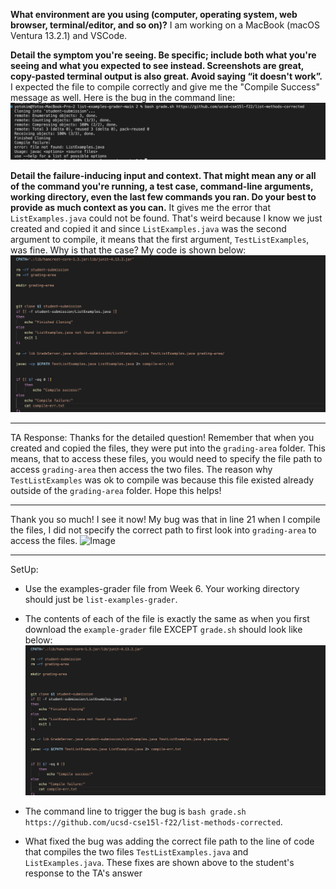 **What environment are you using (computer, operating system, web browser, terminal/editor, and so on)?**
I am working on a MacBook (macOS Ventura 13.2.1) and VSCode. 


**Detail the symptom you're seeing. Be specific; include both what you're seeing and what you expected to see instead. Screenshots are great, copy-pasted terminal output is also great. Avoid saying “it doesn't work”.**
I expected the file to compile correctly and give me the "Compile Success" message as well. Here is the bug in the command line:
![Image](bugcd.png)


**Detail the failure-inducing input and context. That might mean any or all of the command you're running, a test case, command-line arguments, working directory, even the last few commands you ran. Do your best to provide as much context as you can.**
It gives me the error that `ListExamples.java` could not be found. That's weird because I know we just created and copied it and since `ListExamples.java` was the second argument to compile, it means that the first argument, `TestListExamples`, was fine. Why is that the case? My code is shown below:
![Image](bugcode.png)

---
TA Response:
Thanks for the detailed question! Remember that when you created and copied the files, they were put into the `grading-area` folder. This means, that to access these files, you would need to specify the file path to access `grading-area` then access the two files. The reason why `TestListExamples` was ok to compile was because this file existed already outside of the `grading-area` folder. Hope this helps!

---


Thank you so much! I see it now! My bug was that in line 21 when I compile the files, I did not specify the correct path to first look into `grading-area` to access the files.
![Image](actualFixed)

---

SetUp:
- Use the examples-grader file from Week 6. Your working directory should just be `list-examples-grader`.
- The contents of each of the file is exactly the same as when you first download the `example-grader` file EXCEPT `grade.sh` should look like below:
![Image](bugcode.png)

- The command line to trigger the bug is `bash grade.sh https://github.com/ucsd-cse15l-f22/list-methods-corrected`.
- What fixed the bug was adding the correct file path to the line of code that compiles the two files `TestListExamples.java` and `ListExamples.java`. These fixes are shown above to the student's response to the TA's answer
